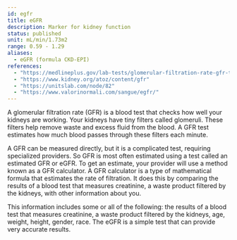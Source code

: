 ```yaml
---
id: egfr
title: eGFR
description: Marker for kidney function
status: published
unit: mL/min/1.73m2
range: 0.59 - 1.29
aliases:
  - eGFR (formula CKD-EPI)
references:
  - "https://medlineplus.gov/lab-tests/glomerular-filtration-rate-gfr-test/"
  - "https://www.kidney.org/atoz/content/gfr"
  - "https://unitslab.com/node/82"
  - "https://www.valorinormali.com/sangue/egfr/"
---
```


A glomerular filtration rate (GFR) is a blood test that checks how well your kidneys are working. Your kidneys have tiny filters called glomeruli. These filters help remove waste and excess fluid from the blood. A GFR test estimates how much blood passes through these filters each minute.

A GFR can be measured directly, but it is a complicated test, requiring specialized providers. So GFR is most often estimated using a test called an estimated GFR or eGFR. To get an estimate, your provider will use a method known as a GFR calculator. A GFR calculator is a type of mathematical formula that estimates the rate of filtration. It does this by comparing the results of a blood test that measures creatinine, a waste product filtered by the kidneys, with other information about you.

This information includes some or all of the following: the results of a blood test that measures creatinine, a waste product filtered by the kidneys, age, weight, height, gender, race. The eGFR is a simple test that can provide very accurate results.
